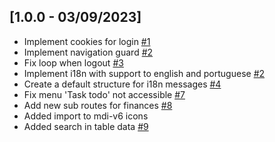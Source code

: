 ## [1.0.0 - 03/09/2023]

- Implement cookies for login [#1](https://github.com/BIEMAX/quote-manager/issues/1)
- Implement navigation guard [#2](https://github.com/BIEMAX/quote-manager/issues/2)
- Fix loop when logout [#3](https://github.com/BIEMAX/quote-manager/issues/3)
- Implement i18n with support to english and portuguese [#2](https://github.com/BIEMAX/financial-manager-app/issues/2)
- Create a default structure for i18n messages [#4](https://github.com/BIEMAX/quote-manager/issues/4)
- Fix menu 'Task todo' not accessible [#7](https://github.com/BIEMAX/quote-manager/issues/7)
- Add new sub routes for finances [#8](https://github.com/BIEMAX/quote-manager/issues/8)
- Added import to mdi-v6 icons
- Added search in table data [#9](https://github.com/BIEMAX/quote-manager/issues/9)

